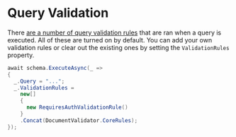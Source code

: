 # Query Validation

There [are a number of query validation rules](https://spec.graphql.org/October2021/#sec-Validation)
that are ran when a query is executed. All of these are turned on by default. You can add your own validation
rules or clear out the existing ones by setting the `ValidationRules` property.

```csharp
await schema.ExecuteAsync(_ =>
{
  _.Query = "...";
  _.ValidationRules =
    new[]
    {
      new RequiresAuthValidationRule()
    }
    .Concat(DocumentValidator.CoreRules);
});
```
